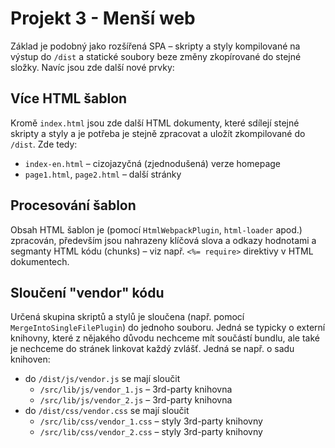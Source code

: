# Projekt 3 - Menší web

Základ je podobný jako rozšířená SPA – skripty a styly kompilované na výstup do `/dist` a statické soubory beze změny zkopírované do stejné složky. Navíc jsou zde další nové prvky:

## Více HTML šablon

Kromě `index.html` jsou zde další HTML dokumenty, které sdílejí stejné skripty a styly a je potřeba je stejně zpracovat a uložít zkompilované do `/dist`. Zde tedy:
- `index-en.html` – cizojazyčná (zjednodušená) verze homepage
- `page1.html`, `page2.html` – další stránky

## Procesování šablon

Obsah HTML šablon je (pomocí `HtmlWebpackPlugin`, `html-loader` apod.) zpracován, především jsou nahrazeny klíčová slova a odkazy hodnotami a segmanty HTML kódu (chunks) – viz např. `<%= require>` direktivy v HTML dokumentech.

## Sloučení "vendor" kódu

Určená skupina skriptů a stylů je sloučena (např. pomocí `MergeIntoSingleFilePlugin`) do jednoho souboru. Jedná se typicky o externí knihovny, které z nějakého důvodu nechceme mít součástí bundlu, ale také je nechceme do stránek linkovat každý zvlášť. Jedná se např. o sadu knihoven:

- do `/dist/js/vendor.js` se mají sloučit
    - `/src/lib/js/vendor_1.js` – 3rd-party knihovna
    - `/src/lib/js/vendor_2.js` – 3rd-party knihovna
- do `/dist/css/vendor.css` se mají sloučit
    - `/src/lib/css/vendor_1.css` – styly 3rd-party knihovny
    - `/src/lib/css/vendor_2.css` – styly 3rd-party knihovny

